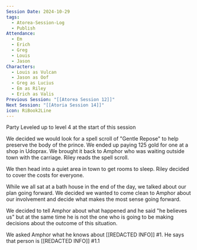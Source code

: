 ```yaml
---
Session Date: 2024-10-29
tags:
  - Atorea-Session-Log
  - Publish
Attendance:
  - Em
  - Erich
  - Greg
  - Louis
  - Jason
Characters:
  - Louis as Vulcan
  - Jason as Oof
  - Greg as Lucius
  - Em as Riley
  - Erich as Valis
Previous Session: "[[Atorea Session 12]]"
Next Session: "[[Atoria Session 14]]"
icon: RiBook2Line
---
```

Party Leveled up to level 4 at the start of this session


We decided we would look for a spell scroll of "Gentle Repose" to help preserve the body of the prince. We ended up paying 125 gold for one at a shop in Udoprax. We brought it back to Amphor who was waiting outside town with the carriage. Riley reads the spell scroll. 

We then head into a quiet area in town to get rooms to sleep. Riley decided to cover the costs for everyone. 

While we all sat at a bath house in the end of the day, we talked about our plan going forward. We decided we wanted to come clean to Amphor about our involvement and decide what makes the most sense going forward. 

We decided to tell Amphor about what happened and he said "he believes us" but at the same time he is not the one who is going to be making decisions about the outcome of this situation. 

We asked Amphor what he knows about [[REDACTED INFO]] #1. He says that person is [[REDACTED INFO]] #1.1